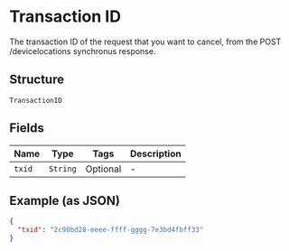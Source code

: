 
# Transaction ID

The transaction ID of the request that you want to cancel, from the POST /devicelocations synchronus response.

## Structure

`TransactionID`

## Fields

| Name | Type | Tags | Description |
|  --- | --- | --- | --- |
| `txid` | `String` | Optional | - |

## Example (as JSON)

```json
{
  "txid": "2c90bd28-eeee-ffff-gggg-7e3bd4fbff33"
}
```

